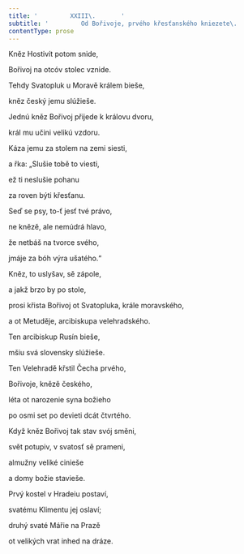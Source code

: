```yaml
---
title: '         XXIII\.       '
subtitle: '         Od Bořivoje, prvého křesťanského kniezete\.       '
contentType: prose
---
```


<section>

Kněz Hostivít potom snide,

Bořivoj na otcóv stolec vznide.

Tehdy Svatopluk u Moravě králem bieše,

kněz český jemu slúžieše.

Jednú kněz Bořivoj přijede k královu dvoru,

král mu učini velikú vzdoru.

Káza jemu za stolem na zemi siesti,

a řka: „Slušie tobě to viesti,

ež ti neslušie pohanu

za roven býti křesťanu.

Seď se psy, to-ť jesť tvé právo,

ne knězě, ale nemúdrá hlavo,

že netbáš na tvorce svého,

jmáje za bóh výra ušatého.“

Kněz, to uslyšav, sě zápole,

a jakž brzo by po stole,

prosi křista Bořivoj ot Svatopluka, krále moravského,

a ot Metuděje, arcibiskupa velehradského.

Ten arcibiskup Rusín bieše,

mšiu svá slovensky slúžieše.

Ten Velehradě křstil Čecha prvého,

Bořivoje, knězě českého,

léta ot narozenie syna božieho

po osmi set po devieti dcát čtvrtého.

Když kněz Bořivoj tak stav svój směni,

svět potupiv, v svatosť sě prameni,

almužny veliké cinieše

a domy božie stavieše.

Prvý kostel v Hradeiu postaví,

svatému Klimentu jej oslaví;

druhý svaté Mářie na Prazě

ot velikých vrat inhed na dráze.

</section>
